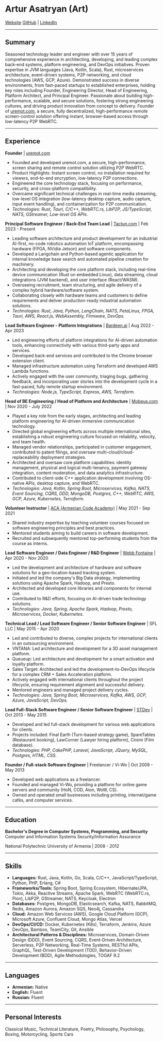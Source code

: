 # Artur Asatryan (Art)

[Website](https://me.biacode.org/) [GitHub](https://github.com/Biacode) | [LinkedIn](https://www.linkedin.com/in/arthur-asatryan/)

---

## Summary

Seasoned technology leader and engineer with over 15 years of comprehensive experience in architecting, developing, and leading complex back-end systems, platform engineering, and DevOps initiatives. Proven expertise in JVM languages (Java, Kotlin, Scala), Rust, microservices architecture, event-driven systems, P2P networking, and cloud technologies (AWS, GCP, Azure). Demonstrated success in diverse environments, from fast-paced startups to established enterprises, holding key roles including Founder, Engineering Director, Head of Engineering, Platform Architect, and Principal Engineer. Passionate about building high-performance, scalable, and secure solutions, fostering strong engineering cultures, and driving product innovation from concept to delivery. Founder of [uremot.com](https://uremot.com), a secure, fully decentralized, high-performance remote screen-control solution offering instant, browser-based access through low-latency P2P WebRTC.

---

## Experience

**Founder** | [uremot.com](https://uremot.com)
* Founded and developed uremot.com, a secure, high-performance, screen sharing and remote control solution utilizing P2P WebRTC.
* Product Highlights: Instant screen control, no installation required for viewers, end-to-end encryption, low-latency P2P connections.
* Engineered the core technology stack, focusing on performance, security, and cross-platform compatibility.
* Overcame significant technical challenges in real-time media streaming, low-level OS integration (low-latency desktop capture, audio capture, input event handling), and containerization for P2P communication.
* *Technologies: Rust, Tauri, C/C++, WebRTC.rs, LibP2P, JS/TypeScript, NATS, GStreamer, Low-level OS APIs.*

**Principal Software Engineer / Back-End Team Lead** | [Tactun.com](https://tactun.com) | Feb 2023 - Present
* Leading software architecture and product development for an industrial AI-first, no-code robotics automation IoT platform, encompassing hardware (FPGA, NVidia Jetson) and software components.
* Developed a Langchain and Python-based agentic application for internal knowledge base search and automated pipeline creation for machinery.
* Architecting and developing the core platform stack, including real-time device communication (Rust on embedded Linux), data streaming, cloud integrations (JVM backend), and user interface (React/WASM).
* Overseeing recruitment, team structuring, and agile delivery of a complex hybrid hardware/software system.
* Collaborating closely with hardware teams and customers to define requirements and deliver production-ready industrial automation solutions.
* *Technologies: Rust, Java, Python, LangChain, NATS, PetaLinux, FPGA, Tauri, AWS, React.js, WebAssembly, Firmware, DevOps.*

**Lead Software Engineer - Platform Integrations** | [Bardeen.ai](https://bardeen.ai) | Aug 2022 - Apr 2023
* Led engineering efforts of platform integrations for AI-driven automation tools, enhancing connectivity with various third-party apps and services.
* Developed back-end services and contributed to the Chrome browser extension client.
* Managed infrastructure automation using Terraform and developed AWS Lambda functions.
* Actively engaged with the user community, triaging bugs, gathering feedback, and incorporating user stories into the development cycle in a fast-paced, fully remote startup environment.
* *Technologies: Node.js, TypeScript, Express, AWS, Terraform.*

**Head of BE Engineering / Head of Platform and Architecture** | [Mobeus.com](https://mobeus.com) | Nov 2020 - July 2022
* Played a key role from the early stages, architecting and leading platform engineering for AI-driven immersive communication technology.
* Directed global engineering efforts across multiple international sites, establishing a robust engineering culture focused on reliability, velocity, and team health.
* Managed vendor relationships, participated in customer engagement, contributed to patent filings, and oversaw multi-cloud/cloud-replaceability deployment strategies.
* Architected and oversaw core platform capabilities: identity management, physical and logical multi-tenancy, payment gateway integration, content moderation, and data analytics infrastructure.
* Contributed to client-side C++ application development involving OS-native APIs, desktop capture, and WebRTC.
* *Technologies: Java, Kotlin, Spring Boot, Microservices, Kafka, NATS, Event Sourcing, CQRS, DDD, MongoDB, Postgres, C++, WebRTC, AWS, GCP, Azure, Kubernetes, Terraform.*

**Volunteer Instructor** | [ACA (Armenian Code Academy)](https://aca.am) | May 2021 - Sep 2021
* Shared industry expertise by teaching volunteer courses focused on software engineering principles and best practices.
* Mentored students aiming to build careers in software development.
* Recruited and subsequently mentored top-performing students from the course as interns.

**Lead Software Engineer / Data Engineer / R&D Engineer** | [Webb Fontaine](https://webbfontaine.com) | Apr 2020 - Nov 2020
* Led the development and architecture of hardware and software solutions for a geo-location-based tracking system.
* Initiated and led the company's Big Data strategy, implementing solutions using Apache Spark, Hadoop, and Presto.
* Architected and developed core libraries and components for internal use.
* Contributed to R&D efforts, focusing on AI-driven trade technology solutions.
* *Technologies: Java, Spring, Apache Spark, Hadoop, Presto, Microservices, Docker, Kubernetes.*

**Technical Lead / Lead Software Engineer / Senior Software Engineer** | SFL LLC | May 2015 - Apr 2020
* Led and contributed to diverse, complex projects for international clients in an outsourcing environment.
* VNTANA: Led architecture and development for a 3D asset management platform.
* Queueup: Led architecture and development for a smart activation and loyalty platform.
* Sales Target: Architected and led the development-to-DevOps lifecycle for a complex CRM + Sales Acceleration platform.
* Actively engaged with international clients throughout the project lifecycle, ensuring requirement alignment and successful delivery.
* Mentored engineers and managed project delivery cycles.
* *Technologies: Java, Spring Boot, Microservices, Kafka, AWS, GCP, Azure, JavaScript, DevOps.*

**Lead Full-Stack Software Engineer / Senior Software Engineer** | [STDev](https://st-dev.com/) | Oct 2013 - May 2015
* Developed and led full-stack development for various web applications for clients.
* Projects included: Final Earth (Turn-based strategy game), SpareTables (Restaurant booking), LawCorner (Lawyer hiring platform), Cinimi (Film database).
* *Technologies: PHP, CakePHP, Laravel, JavaScript, JQuery, MySQL, Postgres, HTML, CSS.*

**Founder / Full-stack Software Engineer** | Freelancer / Vi-Wo | Oct 2009 - May 2013
* Developed web applications as a freelancer.
* Founded and managed Vi-Wo, providing a platform for online game servers and community (HoN, COD, Aion, WoW, CS).
* Owned and operated small businesses including printing, internet/game cafés, and computer services.

---

## Education

**Bachelor's Degree in Computer Systems, Programming, and Security** Computer and Information Systems Security/Information Assurance

National Polytechnic University of Armenia | 2008 - 2012

---

## Skills

*   **Languages:** Rust, Java, Kotlin, Go, Scala, C/C++, JavaScript/TypeScript, Python, PHP, Erlang, C#
*   **Frameworks/Tools:** Spring Boot, Spring Ecosystem, Hibernate/JPA, Tokio, Akka, Reactive Streams, Apache Spark, WebRTC (WebRTC.rs, Pion), LibP2P, GStreamer, NATS, Keycloak, Electron
*   **Databases:** Postgres, MongoDB, Elasticsearch, Kafka, NATS, RabbitMQ, Redis, Amazon Aurora, Amazon SQS, Neo4j, Cassandra
*   **Cloud:** Amazon Web Services (AWS), Google Cloud Platform (GCP), Microsoft Azure, Confluent Cloud, Mongo Atlas, Vercel
*   **DevOps/CI/CD:** Docker, Kubernetes (K8s), Terraform, Jenkins, Azure DevOps, Bamboo, TeamCity, Git, Ansible
*   **Architectural Patterns & Disciplines:** Microservices, Domain-Driven Design (DDD), Event Sourcing, CQRS, Event-Driven Architecture, Serverless, P2P Networking, Real-Time Systems, RESTful APIs, GraphQL, Test-Driven Development (TDD), Behavior-Driven Development (BDD), Agile Methodologies, TOGAF 9.2

---

## Languages

*   **Armenian:** Native
*   **English:** Fluent
*   **Russian:** Fluent

---

## Personal Interests

Classical Music, Technical Literature, Poetry, Philosophy, Psychology, Boxing, Motorcycling, Sports Cars
